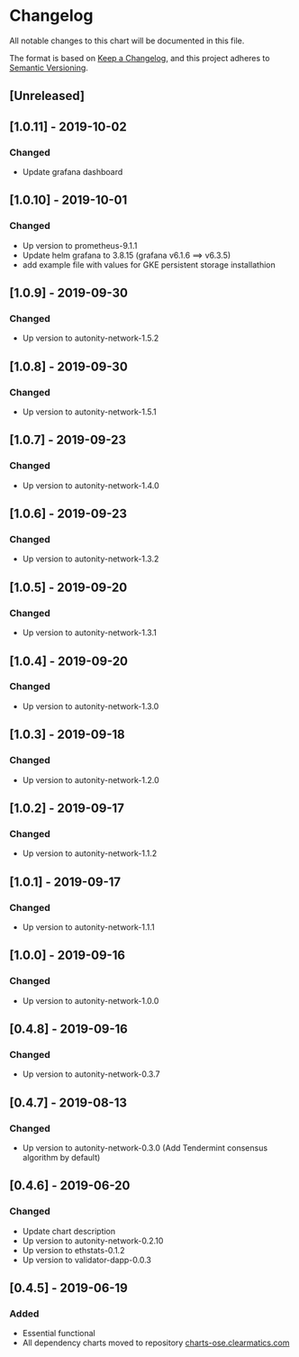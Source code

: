 # Changelog
All notable changes to this chart will be documented in this file.

The format is based on [Keep a Changelog](https://keepachangelog.com/en/1.0.0/),
and this project adheres to [Semantic Versioning](https://semver.org/spec/v2.0.0.html).

## [Unreleased]
## [1.0.11] - 2019-10-02
### Changed
- Update grafana dashboard

## [1.0.10] - 2019-10-01
### Changed
- Up version to prometheus-9.1.1
- Update helm grafana to 3.8.15 (grafana v6.1.6 ==> v6.3.5)
- add example file with values for GKE persistent storage installathion

## [1.0.9] - 2019-09-30
### Changed
- Up version to autonity-network-1.5.2

## [1.0.8] - 2019-09-30
### Changed
- Up version to autonity-network-1.5.1

## [1.0.7] - 2019-09-23
### Changed
- Up version to autonity-network-1.4.0

## [1.0.6] - 2019-09-23
### Changed
- Up version to autonity-network-1.3.2

## [1.0.5] - 2019-09-20
### Changed
- Up version to autonity-network-1.3.1

## [1.0.4] - 2019-09-20
### Changed
- Up version to autonity-network-1.3.0

## [1.0.3] - 2019-09-18
### Changed
- Up version to autonity-network-1.2.0

## [1.0.2] - 2019-09-17
### Changed
- Up version to autonity-network-1.1.2

## [1.0.1] - 2019-09-17
### Changed
- Up version to autonity-network-1.1.1

## [1.0.0] - 2019-09-16
### Changed
- Up version to autonity-network-1.0.0

## [0.4.8] - 2019-09-16
### Changed
- Up version to autonity-network-0.3.7

## [0.4.7] - 2019-08-13
### Changed
- Up version to autonity-network-0.3.0 (Add Tendermint consensus algorithm by default)

## [0.4.6] - 2019-06-20
### Changed
- Update chart description
- Up version to autonity-network-0.2.10
- Up version to ethstats-0.1.2
- Up version to validator-dapp-0.0.3

## [0.4.5] - 2019-06-19
### Added
- Essential functional
- All dependency charts moved to repository [charts-ose.clearmatics.com](https://charts-ose.clearmatics.com)
